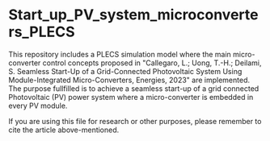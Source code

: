 # Start_up_PV_system_microconverters_PLECS
This repository includes a PLECS simulation model where the main micro-converter control concepts proposed in "Callegaro, L.; Uong, T.-H.; Deilami, S. Seamless Start-Up of a Grid-Connected Photovoltaic System Using Module-Integrated Micro-Converters, Energies, 2023" are implemented. The purpose fullfilled is to achieve a seamless start-up of a grid connected Photovoltaic (PV) power system where a micro-converter is embedded in every PV module.

If you are using this file for research or other purposes, please remember to cite the article above-mentioned.
